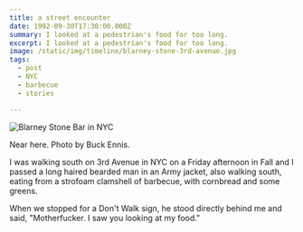 ```yaml
---
title: a street encounter
date: 1992-09-30T17:30:00.000Z
summary: I looked at a pedestrian's food for too long.
excerpt: I looked at a pedestrian's food for too long.
image: /static/img/timeline/blarney-stone-3rd-avenue.jpg
tags:
  - post 
  - NYC
  - barbecue
  - stories

---
```


![Blarney Stone Bar in NYC](/static/img/timeline/blarney-stone-3rd-avenue.jpg)
<figcaption>Near here. Photo by Buck Ennis.</figcaption>

I was walking south on 3rd Avenue in NYC on a Friday afternoon in Fall and I passed a long haired bearded man in an Army jacket, also walking south, eating from a strofoam clamshell of barbecue, with cornbread and some greens.

When we stopped for a Don't Walk sign, he stood directly behind me and said, "Motherfucker. I saw you looking at my food."